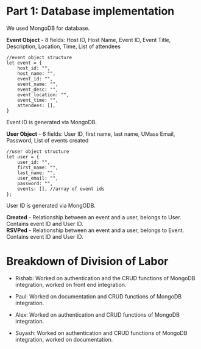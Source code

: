 # Part 1: Database implementation

We used MongoDB for database.

**Event Object** - 8 fields: Host ID, Host Name, Event ID, Event Title, Description, Location, Time, List of attendees  
```
//event object structure  
let event = {  
    host_id: "",  
    host_name: "",
    event_id: "",  
    event_name: "",  
    event_desc: "",  
    event_location: "",  
    event_time: "",   
    attendees: [],
}  
```
Event ID is generated via MongoDB.

**User Object** - 6 fields: User ID, first name, last name, UMass Email, Password, List of events created  
```
//user object structure
let user = {
    user_id: "",
    first_name: "",
    last_name: "",
    user_email: "",
    password: "",
    events: [], //array of event ids
};
```
User ID is generated via MongODB.

**Created** - Relationship between an event and a user, belongs to User. Contains event ID and User ID.  
**RSVPed** - Relationship between an event and a user, belongs to Event. Contains event ID and User ID.  


# Breakdown of Division of Labor
- Rishab: Worked on authentication and the CRUD functions of MongoDB integration, worked on front end integration.


- Paul: Worked on documentation and CRUD functions of MongoDB integration.


- Alex: Worked on authentication and CRUD functions of MongoDB integration.


- Suyash: Worked on authentication and CRUD functions of MongoDB integration, worked on documentation.
